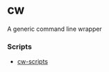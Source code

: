 cw
==
A generic command line wrapper

### Scripts
- [cw-scripts](https://github.com/dirkarnez/cw-scripts)
